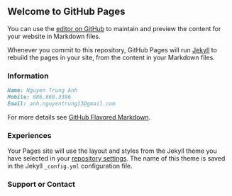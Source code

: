 ## Welcome to GitHub Pages

You can use the [editor on GitHub](https://github.com/anguyen97/anguyen97.github.io/edit/master/index.md) to maintain and preview the content for your website in Markdown files.

Whenever you commit to this repository, GitHub Pages will run [Jekyll](https://jekyllrb.com/) to rebuild the pages in your site, from the content in your Markdown files.

### Information

```markdown
Name: Nguyen Trung Anh
Mobile: 086.860.3396
Email: anh.nguyentrung13@gmail.com

```

For more details see [GitHub Flavored Markdown](https://guides.github.com/features/mastering-markdown/).

### Experiences

Your Pages site will use the layout and styles from the Jekyll theme you have selected in your [repository settings](https://github.com/anguyen97/anguyen97.github.io/settings). The name of this theme is saved in the Jekyll `_config.yml` configuration file.

### Support or Contact


